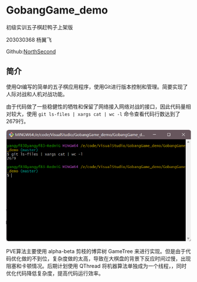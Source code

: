 # GobangGame_demo
初级实训五子棋赶鸭子上架版

<align p = "center"> 203030368 杨翼飞 </p>
<align p = "center"> Github:[NorthSecond](https://github.com/NorthSecond/) </p>

## 简介

使用Qt编写的简单的五子棋应用程序，使用Git进行版本控制和管理。简要实现了人际对战和人机对战功能。

由于代码做了一些稳健性的牺牲和保留了网络接入网络对战的接口，因此代码量相对较大，使用 `git ls-files | xargs cat | wc -l` 命令查看代码行数达到了2679行。

![pic](./GobangGame_demo/img/2.png)

PVE算法主要使用 alpha-beta 剪枝的博弈树 GameTree 来进行实现。但是由于代码优化做的不到位，复杂度做的太高，导致在大棋盘的背景下反应时间过慢，出现阻塞和卡顿情况。后期计划使用 QThread 将机器算法单独成为一个线程，，同时优化代码降低复杂度，提高代码运行效率。

